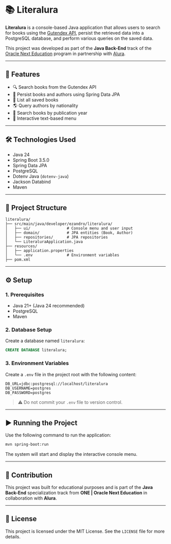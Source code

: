 # 📚 Literalura

**Literalura** is a console-based Java application that allows users to search for books using the [Gutendex API](https://gutendex.com/), persist the retrieved data into a PostgreSQL database, and perform various queries on the saved data.

This project was developed as part of the **Java Back-End** track of the [Oracle Next Education](https://www.oracle.com/br/education/oracle-next-education/) program in partnership with [Alura](https://www.alura.com.br/).

---

## 🚀 Features

- 🔍 Search books from the Gutendex API
- 💾 Persist books and authors using Spring Data JPA
- 📖 List all saved books
- 🌎 Query authors by nationality
- 📆 Search books by publication year
- 🧭 Interactive text-based menu

---

## 🛠 Technologies Used

- Java 24
- Spring Boot 3.5.0
- Spring Data JPA
- PostgreSQL
- Dotenv Java (`dotenv-java`)
- Jackson Databind
- Maven

---

## 📁 Project Structure

```
literalura/
├── src/main/java/developer/ezandro/literalura/
│   ├── ui/                # Console menu and user input
│   ├── domain/            # JPA entities (Book, Author)
│   ├── repositories/      # JPA repositories
│   └── LiteraluraApplication.java
├── resources/
│   ├── application.properties
│   └── .env               # Environment variables
├── pom.xml
```

---

## ⚙️ Setup

### 1. Prerequisites

- Java 21+ (Java 24 recommended)
- PostgreSQL
- Maven

### 2. Database Setup

Create a database named `literalura`:

```sql
CREATE DATABASE literalura;
```

### 3. Environment Variables

Create a `.env` file in the project root with the following content:

```env
DB_URL=jdbc:postgresql://localhost/literalura
DB_USERNAME=postgres
DB_PASSWORD=postgres
```

> ⚠️ Do not commit your `.env` file to version control.

---

## ▶️ Running the Project

Use the following command to run the application:

```bash
mvn spring-boot:run
```

The system will start and display the interactive console menu.

---

## 🤝 Contribution

This project was built for educational purposes and is part of the **Java Back-End** specialization track from **ONE | Oracle Next Education** in collaboration with **Alura**.

---

## 📄 License

This project is licensed under the MIT License. See the `LICENSE` file for more details.